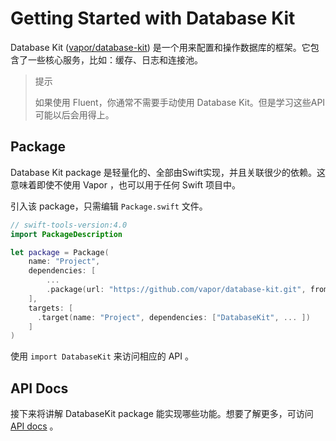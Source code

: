 # Getting Started with Database Kit

Database Kit ([vapor/database-kit](https://github.com/vapor/database-kit)) 是一个用来配置和操作数据库的框架。它包含了一些核心服务，比如：缓存、日志和连接池。

> 提示
> 
> 如果使用 Fluent，你通常不需要手动使用 Database Kit。但是学习这些API可能以后会用得上。

## Package

Database Kit package 是轻量化的、全部由Swift实现，并且关联很少的依赖。这意味着即使不使用 Vapor ，也可以用于任何 Swift 项目中。

引入该 package，只需编辑 ```Package.swift``` 文件。

```swift
// swift-tools-version:4.0
import PackageDescription

let package = Package(
    name: "Project",
    dependencies: [
        ...
        .package(url: "https://github.com/vapor/database-kit.git", from: "1.0.0"),
    ],
    targets: [
      .target(name: "Project", dependencies: ["DatabaseKit", ... ])
    ]
)
```

使用 ```import DatabaseKit``` 来访问相应的 API 。

## API Docs

接下来将讲解 DatabaseKit package 能实现哪些功能。想要了解更多，可访问 [API docs](https://api.vapor.codes/database-kit/latest/DatabaseKit/index.html) 。